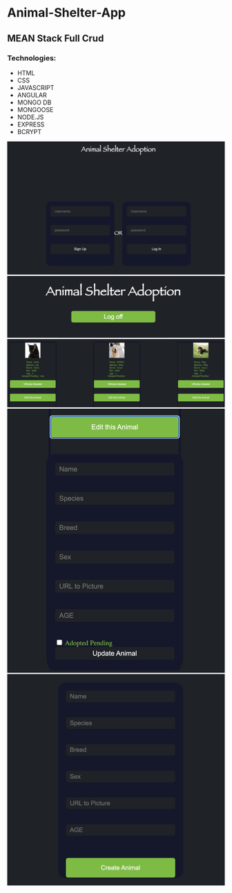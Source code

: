 # Animal-Shelter-App


## MEAN Stack Full Crud

### Technologies:

* HTML
* CSS
* JAVASCRIPT
* ANGULAR
* MONGO DB
* MONGOOSE
* NODE.JS
* EXPRESS
* BCRYPT





![Login/SignUp](/loginSignup.png?raw=true{:height="50px"width="50px"})
![LogOut](/logout.png?raw=true{:height="50px"width="50px"})
![Show](/Show.png?raw=true{:height="50px"width="50px"})
![Edit](/EditInfo.png?raw=true{:height="50px"width="50px"})
![Create](/CreateAnimal.png?raw=true{:height="50px"width="50px"})
